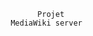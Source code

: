                                             Projet
                                      MediaWiki server

